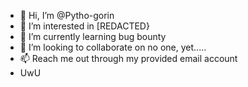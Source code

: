 - 👋 Hi, I’m @Pytho-gorin
- 👀 I’m interested in [REDACTED}
- 🌱 I’m currently learning bug bounty
- 💞️ I’m looking to collaborate on no one, yet.....
- 📫 Reach me out through my provided email account
- UwU
  
<!---
Pytho-gorin/Pytho-gorin is a ✨ special ✨ repository because its `README.md` (this file) appears on your GitHub profile.
You can click the Preview link to take a look at your changes.
--->
